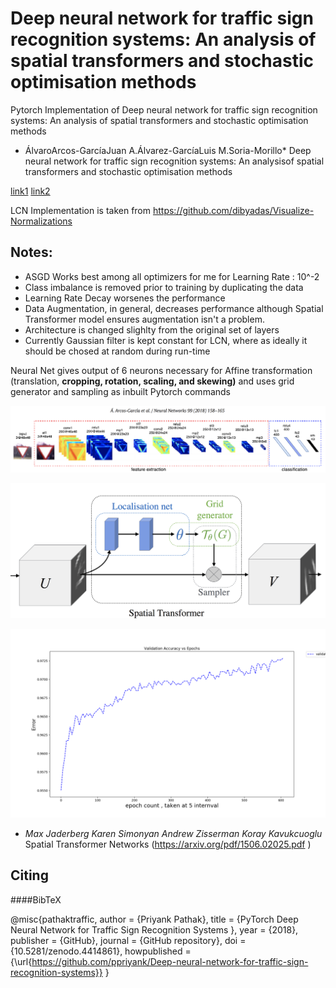 # Deep neural network for traffic sign recognition systems: An analysis of spatial transformers and stochastic optimisation methods

Pytorch Implementation of Deep neural network for traffic sign recognition systems: An analysis of spatial transformers and stochastic optimisation methods


* ÁlvaroArcos-GarcíaJuan A.Álvarez-GarcíaLuis M.Soria-Morillo*
Deep neural network for traffic sign recognition systems: An analysisof spatial transformers and stochastic optimisation methods  

[link1](https://idus.us.es/xmlui/bitstream/handle/11441/80679/NEUNET-D-17-00381.pdf?sequence=1&isAllowed=y)
[link2](https://reader.elsevier.com/reader/sd/pii/S0893608018300054?token=0656FA2921430AA401BA73A6990A187F32A6FBDD12EAA2FC87FD556B3CDDF6DA8D5BE54F230A979E57369C48AB081452
)






LCN Implementation is taken from https://github.com/dibyadas/Visualize-Normalizations

## Notes:

- ASGD Works best among all optimizers for me for Learning Rate : 10^-2  
- Class imbalance is removed prior to training by duplicating the data 
- Learning Rate Decay worsenes the performance  
- Data Augmentation, in general, decreases performance although Spatial Transformer model ensures augmentation isn't a problem. 
- Architecture is changed slighlty from the  original set of layers 
- Currently Gaussian filter is kept constant for LCN, where as ideally it should be chosed at random during run-time  


Neural Net gives output of 6 neurons necessary for Affine transformation (translation, **cropping, rotation, scaling, and skewing)** and uses grid generator and sampling as inbuilt Pytorch commands

![Main Architecture](https://github.com/ppriyank/Deep-neural-network-for-traffic-sign-recognition-systems/blob/master/Main%20Architecture.png)


![Spatial Network](https://github.com/ppriyank/Deep-neural-network-for-traffic-sign-recognition-systems/blob/master/Spatial%20Network.png)


![Validation Error](https://github.com/ppriyank/Deep-neural-network-for-traffic-sign-recognition-systems/blob/master/validation2.png)






- *Max Jaderberg Karen Simonyan Andrew Zisserman Koray Kavukcuoglu*  
Spatial Transformer Networks 
(https://arxiv.org/pdf/1506.02025.pdf
)




## Citing

####BibTeX

@misc{pathaktraffic,
  author = {Priyank Pathak},
  title = {PyTorch Deep Neural Network for Traffic Sign Recognition Systems
},
  year = {2018},
  publisher = {GitHub},
  journal = {GitHub repository},
  doi = {10.5281/zenodo.4414861},
  howpublished = {\url{https://github.com/ppriyank/Deep-neural-network-for-traffic-sign-recognition-systems}}
}



